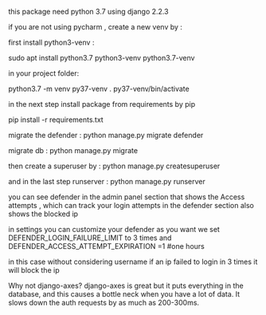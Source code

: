 this package need  python 3.7
using django 2.2.3

if you are not using pycharm , 
create a new venv by :

first install python3-venv : 

sudo apt install python3.7 python3-venv python3.7-venv

in your project folder:

python3.7 -m venv py37-venv
. py37-venv/bin/activate

in the next step install package from requirements by pip

pip install -r requirements.txt
 
 migrate the defender :
 python manage.py migrate defender
 
 migrate db :
 python manage.py migrate 
 
 then create a superuser by :
 python manage.py createsuperuser
 
 and in the last step runserver :
 python manage.py runserver 
 
  you can see defender in the admin panel 
 section that shows the Access attempts	, which  can track
 your login attempts 
 in the defender section also shows the blocked ip
 
 in settings you can customize your defender as you want
  we set DEFENDER_LOGIN_FAILURE_LIMIT to 3 times
  and 
  DEFENDER_ACCESS_ATTEMPT_EXPIRATION =1  #one hours
  
  in this case without considering username if an ip failed 
  to login in 3 times it will block the ip
  
  
  Why not django-axes?
  django-axes is great but it puts everything in the database, 
  and this causes a bottle neck when you have a lot of data. It slows down the auth requests by as much as 200-300ms. 

 
 